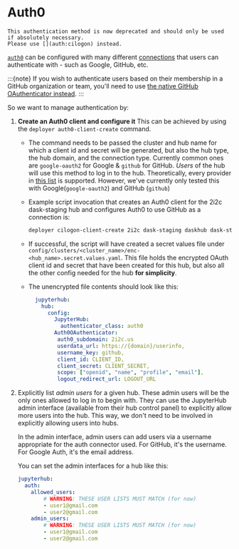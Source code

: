 # Auth0

```{warning}
This authentication method is now deprecated and should only be used if absolutely necessary.
Please use [](auth:cilogon) instead.
```

[`auth0`](https://auth0.com) can be configured with many different [connections](https://auth0.com/docs/identityproviders) that users can authenticate with - such as Google, GitHub, etc.

:::{note}
If you wish to authenticate users based on their membership in a GitHub organization or team, you'll need to use [the native GitHub OAuthenticator instead](auth:github-orgs).
:::

So we want to manage authentication by:

1. **Create an Auth0 client and configure it**
   This can be achieved by using the `deployer auth0-client-create` command.

   - The command needs to be passed the cluster and hub name for which a client id and secret will be generated, but also the hub type, the hub domain, and the connection type.
     Currently common ones are `google-oauth2` for Google & `github` for GitHub. *Users* of the hub will use this method to log in to the hub.
     Theoretically, every provider in [this list](https://auth0.com/docs/connections/identity-providers-social) is supported. However, we've currently only tested this with Google(`google-oauth2`) and GitHub (`github`)


   - Example script invocation that creates an Auth0 client for the 2i2c dask-staging hub and configures Auth0 to use GitHub as a connection is:

      ```bash
      deployer cilogon-client-create 2i2c dask-staging daskhub dask-staging.2i2c.cloud github
      ```

   - If successful, the script will have created a secret values file under `config/clusters/<cluster_name>/enc-<hub_name>.secret.values.yaml`. This file holds the encrypted OAuth client id and secret that have been created for this hub, but also all the other config needed for the hub **for simplicity**.

   - The unencrypted file contents should look like this:
      ```yaml
        jupyterhub:
          hub:
            config:
              JupyterHub:
                authenticator_class: auth0
              Auth0OAuthenticator:
               auth0_subdomain: 2i2c.us
               userdata_url: https://{domain}/userinfo,
               username_key: github,
               client_id: CLIENT_ID,
               client_secret: CLIENT_SECRET,
               scope: ["openid", "name", "profile", "email"],
               logout_redirect_url: LOGOUT_URL
        ```

2. Explicitly list *admin users* for a given hub. These admin users will be the
   only ones allowed to log in to begin with. They can use the JupyterHub
   admin interface (available from their hub control panel) to explicitly allow
   more users into the hub. This way, we don't need to be involved in explicitly
   allowing users into hubs.

   In the admin interface, admin users can add users via a username appropriate
   for the auth connector used. For GitHub, it's the username. For Google Auth,
   it's the email address.

   You can set the admin interfaces for a hub like this:

   ```yaml
   jupyterhub:
     auth:
       allowed_users:
           # WARNING: THESE USER LISTS MUST MATCH (for now)
           - user1@gmail.com
           - user2@gmail.com
       admin_users:
           # WARNING: THESE USER LISTS MUST MATCH (for now)
           - user1@gmail.com
           - user2@gmail.com
   ```
